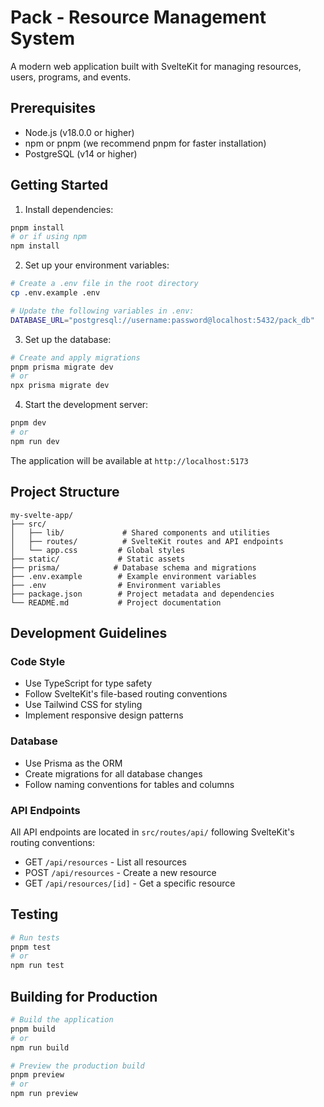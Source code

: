 # Pack - Resource Management System

A modern web application built with SvelteKit for managing resources, users, programs, and events.

## Prerequisites

- Node.js (v18.0.0 or higher)
- npm or pnpm (we recommend pnpm for faster installation)
- PostgreSQL (v14 or higher)

## Getting Started


1. Install dependencies:
```bash
pnpm install
# or if using npm
npm install
```

2. Set up your environment variables:
```bash
# Create a .env file in the root directory
cp .env.example .env

# Update the following variables in .env:
DATABASE_URL="postgresql://username:password@localhost:5432/pack_db"
```

3. Set up the database:
```bash
# Create and apply migrations
pnpm prisma migrate dev
# or
npx prisma migrate dev
```

4. Start the development server:
```bash
pnpm dev
# or
npm run dev
```

The application will be available at `http://localhost:5173`

## Project Structure

```
my-svelte-app/
├── src/
│   ├── lib/             # Shared components and utilities
│   ├── routes/          # SvelteKit routes and API endpoints
│   └── app.css         # Global styles
├── static/             # Static assets
├── prisma/            # Database schema and migrations
├── .env.example        # Example environment variables
├── .env                # Environment variables
├── package.json        # Project metadata and dependencies
└── README.md           # Project documentation
```

## Development Guidelines

### Code Style

- Use TypeScript for type safety
- Follow SvelteKit's file-based routing conventions
- Use Tailwind CSS for styling
- Implement responsive design patterns

### Database

- Use Prisma as the ORM
- Create migrations for all database changes
- Follow naming conventions for tables and columns

### API Endpoints

All API endpoints are located in `src/routes/api/` following SvelteKit's routing conventions:

- GET `/api/resources` - List all resources
- POST `/api/resources` - Create a new resource
- GET `/api/resources/[id]` - Get a specific resource

## Testing

```bash
# Run tests
pnpm test
# or
npm run test
```

## Building for Production

```bash
# Build the application
pnpm build
# or
npm run build

# Preview the production build
pnpm preview
# or
npm run preview
```

